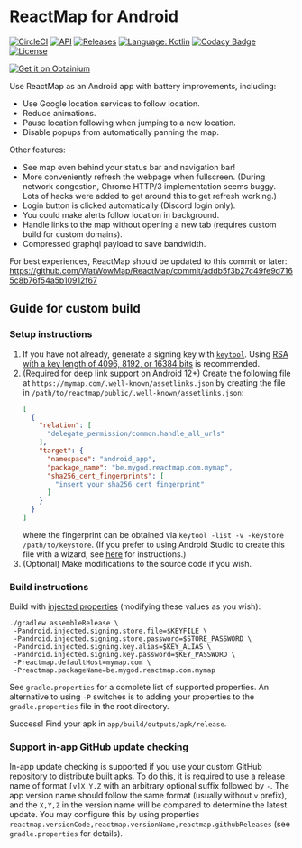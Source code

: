 # ReactMap for Android

[![CircleCI](https://circleci.com/gh/Mygod/reactmap-android.svg?style=shield)](https://circleci.com/gh/Mygod/reactmap-android)
[![API](https://img.shields.io/badge/API-26%2B-brightgreen.svg?style=flat)](https://android-arsenal.com/api?level=26)
[![Releases](https://img.shields.io/github/downloads/Mygod/reactmap-android/total.svg)](https://github.com/Mygod/reactmap-android/releases)
[![Language: Kotlin](https://img.shields.io/github/languages/top/Mygod/reactmap-android.svg)](https://github.com/Mygod/reactmap-android/search?l=kotlin)
[![Codacy Badge](https://app.codacy.com/project/badge/Grade/58a48b28278d46edad1b5c82bf648607)](https://app.codacy.com/gh/Mygod/reactmap-android/dashboard?utm_source=gh&utm_medium=referral&utm_content=&utm_campaign=Badge_grade)
[![License](https://img.shields.io/github/license/Mygod/reactmap-android.svg)](LICENSE)

[![Get it on Obtainium](https://github.com/ImranR98/Obtainium/blob/main/assets/graphics/badge_obtainium.png)](https://apps.obtainium.imranr.dev/redirect?r=obtainium://add/https://github.com/Mygod/reactmap-android)

Use ReactMap as an Android app with battery improvements, including:

* Use Google location services to follow location.
* Reduce animations.
* Pause location following when jumping to a new location.
* Disable popups from automatically panning the map.

Other features:

* See map even behind your status bar and navigation bar!
* More conveniently refresh the webpage when fullscreen. (During network congestion, Chrome HTTP/3 implementation seems buggy. Lots of hacks were added to get around this to get refresh working.)
* Login button is clicked automatically (Discord login only).
* You could make alerts follow location in background.
* Handle links to the map without opening a new tab (requires custom build for custom domains).
* Compressed graphql payload to save bandwidth.

For best experiences, ReactMap should be updated to this commit or later:
https://github.com/WatWowMap/ReactMap/commit/addb5f3b27c49fe9d7165c8b76f54a5b10912f67

## Guide for custom build

### Setup instructions

1. If you have not already, generate a signing key with [`keytool`](https://developer.android.com/build/building-cmdline#sign_cmdline).
   Using [RSA with a key length of 4096, 8192, or 16384 bits](https://github.com/google/bundletool/blob/0b9149c283e2df73850da670f2130a732639283d/src/main/java/com/android/tools/build/bundletool/commands/AddTransparencyCommand.java#L97) is recommended.
2. (Required for deep link support on Android 12+) Create the following file at `https://mymap.com/.well-known/assetlinks.json` by creating the file in `/path/to/reactmap/public/.well-known/assetlinks.json`:
   ```json
   [
     {
       "relation": [
         "delegate_permission/common.handle_all_urls"
       ],
       "target": {
         "namespace": "android_app",
         "package_name": "be.mygod.reactmap.com.mymap",
         "sha256_cert_fingerprints": [
           "insert your sha256 cert fingerprint"
         ]
       }
     }
   ]
   ```
   where the fingerprint can be obtained via `keytool -list -v -keystore /path/to/keystore`.
   (If you prefer to using Android Studio to create this file with a wizard, see [here](https://developer.android.com/studio/write/app-link-indexing#associatesite) for instructions.)
3. (Optional) Make modifications to the source code if you wish.

### Build instructions

Build with [injected properties](https://stackoverflow.com/a/47356720/2245107) (modifying these values as you wish):
```
./gradlew assembleRelease \
 -Pandroid.injected.signing.store.file=$KEYFILE \
 -Pandroid.injected.signing.store.password=$STORE_PASSWORD \
 -Pandroid.injected.signing.key.alias=$KEY_ALIAS \
 -Pandroid.injected.signing.key.password=$KEY_PASSWORD \
 -Preactmap.defaultHost=mymap.com \
 -Preactmap.packageName=be.mygod.reactmap.com.mymap
```

See `gradle.properties` for a complete list of supported properties.
An alternative to using `-P` switches is to adding your properties to the `gradle.properties` file in the root directory.

Success! Find your apk in `app/build/outputs/apk/release`.

### Support in-app GitHub update checking

In-app update checking is supported if you use your custom GitHub repository to distribute built apks.
To do this, it is required to use a release name of format `[v]X.Y.Z` with an arbitrary optional suffix followed by `-`.
The app version name should follow the same format (usually without `v` prefix), and the `X,Y,Z` in the version name will be compared to determine the latest update.
You may configure this by using properties `reactmap.versionCode,reactmap.versionName,reactmap.githubReleases` (see `gradle.properties` for details).
